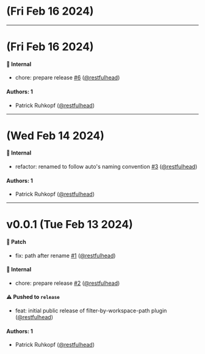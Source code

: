# (Fri Feb 16 2024)



---

# (Fri Feb 16 2024)

#### 🔩 Internal

- chore: prepare release [#6](https://github.com/restfulhead/npm-auto-plugins/pull/6) ([@restfulhead](https://github.com/restfulhead))

#### Authors: 1

- Patrick Ruhkopf ([@restfulhead](https://github.com/restfulhead))

---

# (Wed Feb 14 2024)

#### 🔩 Internal

- refactor: renamed to follow auto's naming convention [#3](https://github.com/restfulhead/npm-auto-plugins/pull/3) ([@restfulhead](https://github.com/restfulhead))

#### Authors: 1

- Patrick Ruhkopf ([@restfulhead](https://github.com/restfulhead))

---

# v0.0.1 (Tue Feb 13 2024)

#### 🐛 Patch

- fix: path after rename [#1](https://github.com/restfulhead/npm-auto-plugins/pull/1) ([@restfulhead](https://github.com/restfulhead))

#### 🔩 Internal

- chore: prepare release [#2](https://github.com/restfulhead/npm-auto-plugins/pull/2) ([@restfulhead](https://github.com/restfulhead))

#### ⚠️ Pushed to `release`

- feat: initial public release of filter-by-workspace-path plugin ([@restfulhead](https://github.com/restfulhead))

#### Authors: 1

- Patrick Ruhkopf ([@restfulhead](https://github.com/restfulhead))
